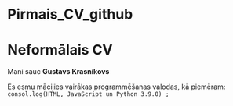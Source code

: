 # Pirmais_CV_github


<h1>Neformālais CV</h1>
Mani sauc <strong>Gustavs Krasnikovs</strong>

Es esmu mācijies vairākas programmēšanas valodas, kā piemēram:
    <code>consol.log(HTML, JavaScript un Python 3.9.0) ;</code>
